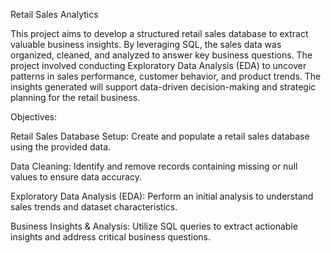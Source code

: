 Retail Sales Analytics

This project aims to develop a structured retail sales database to extract valuable business insights. By leveraging SQL, the sales data was organized, cleaned, and analyzed to answer key business questions. The project involved conducting Exploratory Data Analysis (EDA) to uncover patterns in sales performance, customer behavior, and product trends. The insights generated will support data-driven decision-making and strategic planning for the retail business.

Objectives:

Retail Sales Database Setup: Create and populate a retail sales database using the provided data.

Data Cleaning: Identify and remove records containing missing or null values to ensure data accuracy.

Exploratory Data Analysis (EDA): Perform an initial analysis to understand sales trends and dataset characteristics.

Business Insights & Analysis: Utilize SQL queries to extract actionable insights and address critical business questions.
